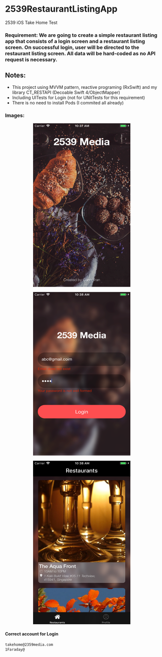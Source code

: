 # 2539RestaurantListingApp
2539 iOS Take Home Test

### Requirement: We are going to create a simple restaurant listing app that consists of a login screen and a restaurant listing screen. On successful login, user will be directed to the restaurant listing screen. All data will be hard-coded as no API request is necessary.

## Notes: 
 - This project using MVVM pattern, reactive programing (RxSwift) and my library CT_RESTAPI (Decoable Swift 4/ObjectMapper)
 - Including UITests for Login (not for UNitTests for this requirement)
 - There is no need to install Pods (I commited all already)

### Images:

<p align="center">
  <img width="320" height="536" src="Images/splashScreen.png"/>
</p>

<p align="center">
  <img width="320" height="536" src="Images/logIn.png"/>
</p>

<p align="center">
  <img width="320" height="536" src="Images/restaurants.png"/>
</p>


#### Correct account for Login
 ```
 takehome@2359media.com 
 1Faraday@
 ```
